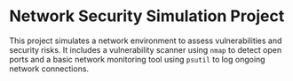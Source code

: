 # Network Security Simulation Project

This project simulates a network environment to assess vulnerabilities and security risks. It includes a vulnerability scanner using `nmap` to detect open ports and a basic network monitoring tool using `psutil` to log ongoing network connections.